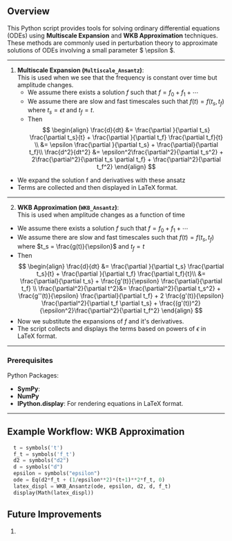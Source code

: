 ## Overview

This Python script provides tools for solving ordinary differential equations (ODEs) using **Multiscale Expansion** and **WKB Approximation** techniques. These methods are commonly used in perturbation theory to approximate solutions of ODEs involving a small parameter $ \epsilon $.

---

1. **Multiscale Expansion (`Multiscale_Ansantz`)**:\
   This is used when we see that the frequency is constant over time but amplitude changes.
   - We assume there exists a solution $f$ such that $f = f_0 + f_1 + \cdots$
   - We assume there are slow and fast timescales such that $f(t) = f(t_s, t_f)$ where $t_s = \epsilon t$ and $t_f = t.$
   - Then
     $$
     \begin{align}
      \frac{d}{dt} &= \frac{\partial }{\partial t_s} \frac{\partial t_s}{t} + \frac{\partial }{\partial t_f} \frac{\partial t_f}{t} \\
      &= \epsilon \frac{\partial }{\partial t_s} + \frac{\partial}{\partial t_f}\\
      \frac{d^2}{dt^2} &= \epsilon^2\frac{\partial^2}{\partial t_s^2} + 2\frac{\partial^2}{\partial t_s \partial t_f} + \frac{\partial^2}{\partial t_f^2}
     \end{align}
     $$

- We expand the solution f and derivatives with these ansatz
- Terms are collected and then displayed in LaTeX format.

---

2. **WKB Approximation (`WKB_Ansantz`)**: \
   This is used when amplitude changes as a function of time

- We assume there exists a solution $f$ such that $f = f_0 + f_1 + \cdots$
- We assume there are slow and fast timescales such that $f(t) = f(t_s, t_f)$ where $t_s = \frac{g(t)}{\epsilon}$ and $t_f = t$
- Then
  $$
  \begin{align}
  \frac{d}{dt} &= \frac{\partial }{\partial t_s} \frac{\partial t_s}{t} + \frac{\partial }{\partial t_f} \frac{\partial t_f}{t}\\
  &= \frac{\partial}{\partial t_s} + \frac{g'(t)}{\epsilon} \frac{\partial}{\partial t_f} \\
  \frac{\partial^2}{\partial t^2}&= \frac{\partial^2}{\partial t_s^2} + \frac{g''(t)}{\epsilon} \frac{\partial}{\partial t_f} + 2 \frac{g'(t)}{\epsilon} \frac{\partial^2}{\partial t_f \partial t_s} + \frac{(g'(t))^2}{\epsilon^2}\frac{\partial^2}{\partial t_f^2}
  \end{align}
  $$
- Now we substitute the expansions of $f$ and it's derivatives.
- The script collects and displays the terms based on powers of $\epsilon$ in LaTeX format.

---

### Prerequisites

Python Packages:

- **SymPy**:
- **NumPy**
- **IPython.display**: For rendering equations in LaTeX format.

---

## Example Workflow: WKB Approximation

```python
  t = symbols('t')
  f_t = symbols('f_t')
  d2 = symbols("d2")
  d = symbols("d")
  epsilon = symbols("epsilon")
  ode = Eq(d2*f_t + (1/epsilon**2)*(t+1)**2*f_t, 0)
  latex_displ = WKB_Ansantz(ode, epsilon, d2, d, f_t)
  display(Math(latex_displ))
```

## Future Improvements

1.
